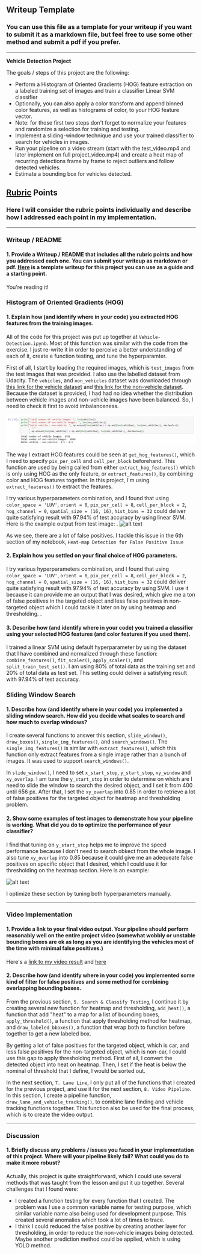 ## Writeup Template
### You can use this file as a template for your writeup if you want to submit it as a markdown file, but feel free to use some other method and submit a pdf if you prefer.

---

**Vehicle Detection Project**

The goals / steps of this project are the following:

* Perform a Histogram of Oriented Gradients (HOG) feature extraction on a labeled training set of images and train a classifier Linear SVM classifier
* Optionally, you can also apply a color transform and append binned color features, as well as histograms of color, to your HOG feature vector. 
* Note: for those first two steps don't forget to normalize your features and randomize a selection for training and testing.
* Implement a sliding-window technique and use your trained classifier to search for vehicles in images.
* Run your pipeline on a video stream (start with the test_video.mp4 and later implement on full project_video.mp4) and create a heat map of recurring detections frame by frame to reject outliers and follow detected vehicles.
* Estimate a bounding box for vehicles detected.

[//]: # (Image References)
[image1]: ./images/ratio.png
[image2]: ./images/sample-hog-output.jpg
[image3]: ./images/sample-hog-output2.jpg
[image4]: ./examples/sliding_window.jpg
[image5]: ./examples/bboxes_and_heat.png
[image6]: ./examples/labels_map.png
[image7]: ./examples/output_bboxes.png
[video1]: ./project_video.mp4

## [Rubric](https://review.udacity.com/#!/rubrics/513/view) Points
### Here I will consider the rubric points individually and describe how I addressed each point in my implementation.  

---
### Writeup / README

#### 1. Provide a Writeup / README that includes all the rubric points and how you addressed each one.  You can submit your writeup as markdown or pdf.  [Here](https://github.com/udacity/CarND-Vehicle-Detection/blob/master/writeup_template.md) is a template writeup for this project you can use as a guide and a starting point.  

You're reading it!

### Histogram of Oriented Gradients (HOG)

#### 1. Explain how (and identify where in your code) you extracted HOG features from the training images.

All of the code for this project was put up together at `Vehicle-Detection.ipynb`. Most of this function was similar with the code from the exercise. I just re-write it in order to perceive a better understanding of each of it, create e function testing, and tune the hyperparamter.

First of all, I start by loading the required images, which is `test_images` from the test images that was provided. I also use the labelled dataset from Udacity. The `vehicles`, and `non_vehicles` dataset was downloaded through [this link for the vehicle dataset](https://s3.amazonaws.com/udacity-sdc/Vehicle_Tracking/vehicles.zip) and [this link for the non-vehicle dataset](https://s3.amazonaws.com/udacity-sdc/Vehicle_Tracking/non-vehicles.zip). Because the dataset is provided, I had had no idea whether the distribution between vehicle images and non-vehicle images have been balanced. So, I need to check it first to avoid imbalanceness.

![alt text][image1]

The way I extract HOG features could be seen at `get_hog_features()`, which I need to specify `pix_per_cell` and `cell_per_block` beforehand. This function are used by being called from either `extract_hog_features()` which is only using HOG as the only feature, or `extract_features()`, by combining color and HOG features together. In this project, I'm using `extract_features()` to extract the features.

I try various hyperparameters combination, and I found that using `color_space = 'LUV'`, `orient = 8`, `pix_per_cell = 8`, `cell_per_block = 2`, `hog_channel = 0`, `spatial_size = (16, 16)`, `hist_bins = 32` could deliver quite satisfying result with 97.94% of test accuracy by using linear SVM. Here is the example output from test image:
.
![alt text][image2]

As we see, there are a lot of false positives. I tackle this issue in the 6th section of my notebook, `Heat-map Detection for False Positive Issue`


#### 2. Explain how you settled on your final choice of HOG parameters.

I try various hyperparameters combination, and I found that using `color_space = 'LUV'`, `orient = 8`, `pix_per_cell = 8`, `cell_per_block = 2`, `hog_channel = 0`, `spatial_size = (16, 16)`, `hist_bins = 32` could deliver quite satisfying result with 97.94% of test accuracy by using SVM. I use it because it can provide me an output that I was desired, which give me a ton of false positives in the targeted object and less false positives in non-targeted object which I could tackle it later on by using heatmap and thresholding.
.
#### 3. Describe how (and identify where in your code) you trained a classifier using your selected HOG features (and color features if you used them).

I trained a linear SVM using default hyperparameter by using the dataset that I have combined and normalized through these function: `combine_features()`, `fit_scaler()`, `apply_scaler()`, and `split_train_test_set()`. I am using 80% of total data as the training set and 20% of total data as test set. This setting could deliver a satisfying result with 97.94% of test accuracy.


### Sliding Window Search

#### 1. Describe how (and identify where in your code) you implemented a sliding window search.  How did you decide what scales to search and how much to overlap windows?

I create several functions to answer this section, `slide_window()`, `draw_boxes()`, `single_img_features()`, and `search_windows()`. The `single_img_features()` is similar with `extract_features()`, which this function only extract features from a single image rather than a bunch of images. It was used to support `search_windows()`.

In `slide_window()`, I need to set `x_start_stop`, `y_start_stop`, `xy_window` and `xy_overlap`. I am tune the `y_start_stop` in order to determine on which are I need to slide the window to search the desired object, and I set it from 400 until 656 px. After that, I set the `xy_overlap` into 0.85 in order to retrieve a lot of false positives for the targeted object for heatmap and thresholding problem.


#### 2. Show some examples of test images to demonstrate how your pipeline is working.  What did you do to optimize the performance of your classifier?

I find that tuning on `y_start_stop` helps me to improve the speed performance because I don't need to search obkect from the whole image. I also tune `xy_overlap` into 0.85 because it could give me an adequeate false positives on specific object that I desired, which I could use it for thresholding on the heatmap section. Here is an example:

![alt text][image3]

I optimize these section by tuning both hyperparameters manually.

---

### Video Implementation

#### 1. Provide a link to your final video output.  Your pipeline should perform reasonably well on the entire project video (somewhat wobbly or unstable bounding boxes are ok as long as you are identifying the vehicles most of the time with minimal false positives.)
Here's a [link to my video result](https://youtu.be/mfY-QJo-SXU) and [here](./project_video_output.mp4)


#### 2. Describe how (and identify where in your code) you implemented some kind of filter for false positives and some method for combining overlapping bounding boxes.

From the previous section, `5. Search & Classify Testing`, I continue it by creating several new function for heatmap and thresholding, `add_heat()`, a function that add "heat" to a map for a list of bounding boxes, `apply_threshold()`, a function that apply thresholding method for heatmap, and `draw_labeled_bboxes()`, a function that wrap both to function before together to get a new labeled box.

By getting a lot of false positives for the targeted object, which is car, and less false positives for the non-targeted object, which is non-car, I could use this gap to apply thresholding method. First of all, I convert the detected object into heat on heatmap. Then, I set if the heat is below the nominal of threshold that I define, I would be sorted out.

In the next section, `7. Lane Line`, I only put all of the functions that I created for the previous project, and use it for the next section, `8. Video Pipeline`. In this section, I create a pipeline function, `draw_lane_and_vehicle_tracking()`, to combine lane finding and vehicle tracking functions together. This function also be used for the final process, which is to create the video output.


---

### Discussion

#### 1. Briefly discuss any problems / issues you faced in your implementation of this project.  Where will your pipeline likely fail?  What could you do to make it more robust?

Actually, this project is quite straightforward, which I could use several methods that was taught from the lesson and put it up together. Several challenges that I found were:

* I created a function testing for every function that I created. The problem was I use a common variable name for testing purpose, which similar variable name also being used for development purpose. This created several anomalies which took a lot of times to trace.
* I think I could reduced the false positive by creating another layer for thresholding, in order to reduce the non-vehicle images being detected. Maybe another prediction method could be applied, which is using YOLO method.